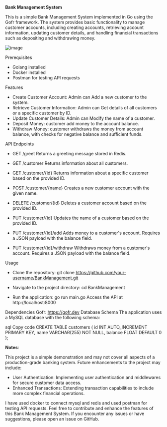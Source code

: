 **Bank Management System**

This is a simple Bank Management System implemented in Go using the Gofr framework. The system provides basic functionality to manage customer accounts, including creating accounts, retrieving account information, updating customer details, and handling financial transactions such as depositing and withdrawing money.

![image](https://github.com/axypx06/BankManagement-GO/assets/110666919/0825bce6-ef60-4682-a72f-77e51bfbf40d)

Prerequisites
- Golang installed
- Docker installed
- Postman for testing API requests
  
Features
- Create Customer Account: Admin can Add a new customer to the system.
- Retrieve Customer Information: Admin can Get details of all customers or a specific customer by ID.
- Update Customer Details: Admin can Modify the name of a customer.
- Deposit Money: customer add money to the account balance.
- Withdraw Money: customer withdraws the money from account balance, with checks for negative balance and sufficient funds.

API Endpoints
- GET /greet
Returns a greeting message stored in Redis.

- GET /customer
Returns information about all customers.

- GET /customer/{id}
Returns information about a specific customer based on the provided ID.

- POST /customer/{name}
Creates a new customer account with the given name.

- DELETE /customer/{id}
Deletes a customer account based on the provided ID.

- PUT /customer/{id}
Updates the name of a customer based on the provided ID.

- PUT /customer/{id}/add
Adds money to a customer's account. Requires a JSON payload with the balance field.

- PUT /customer/{id}/withdraw
Withdraws money from a customer's account. Requires a JSON payload with the balance field.

Usage

- Clone the repository:
git clone https://github.com/your-username/BankManagement.git

- Navigate to the project directory:
cd BankManagement

- Run the application:
go run main.go
Access the API at http://localhost:8000

Dependencies
Gofr: https://gofr.dev
Database Schema
The application uses a MySQL database with the following schema:

sql
Copy code
CREATE TABLE customers (
    id INT AUTO_INCREMENT PRIMARY KEY,
    name VARCHAR(255) NOT NULL,
    balance FLOAT DEFAULT 0
);

**Notes**:  

This project is a simple demonstration and may not cover all aspects of a production-grade banking system.
Future enhancements to the project may include:
- User Authentication: Implementing user authentication and middlewares for secure customer data access.
- Enhanced Transactions: Extending transaction capabilities to include more complex financial operations.
  
I have used docker to connect mysql and redis and used postman for testing API requests.
Feel free to contribute and enhance the features of this Bank Management System. If you encounter any issues or have suggestions, please open an issue on GitHub.





